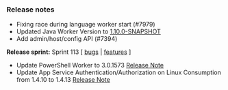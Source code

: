 ### Release notes
<!-- Please add your release notes in the following format:
- My change description (#PR)
-->
- Fixing race during language worker start (#7979)
- Updated Java Worker Version to [1.10.0-SNAPSHOT](https://github.com/Azure/azure-functions-java-worker/releases/tag/1.10.0-SNAPSHOT)
- Add admin/host/config API (#7394)

**Release sprint:** Sprint 113
[ [bugs](https://github.com/Azure/azure-functions-host/issues?q=is%3Aissue+milestone%3A%22Functions+Sprint+113%22+label%3Abug+is%3Aclosed) | [features](https://github.com/Azure/azure-functions-host/issues?q=is%3Aissue+milestone%3A%22Functions+Sprint+113%22+label%3Afeature+is%3Aclosed) ]
- Update PowerShell Worker to 3.0.1573 [Release Note](https://github.com/Azure/azure-functions-powershell-worker/releases/tag/v3.0.1573)
- Update App Service Authentication/Authorization on Linux Consumption from 1.4.10 to 1.4.13 [Release Note](https://github.com/Azure/app-service-announcements/issues/354)